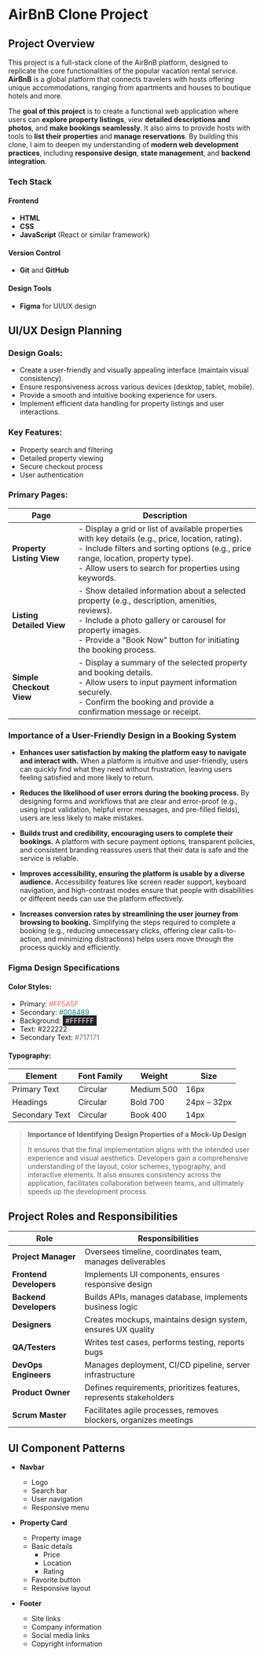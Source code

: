 # AirBnB Clone Project

## Project Overview 
This project is a full-stack clone of the AirBnB platform, designed to replicate the core functionalities of the popular vacation rental service. **AirBnB** is a global platform that connects travelers with hosts offering unique accommodations, ranging from apartments and houses to boutique hotels and more.

The **goal of this project** is to create a functional web application where users can **explore property listings**, view **detailed descriptions and photos**, and **make bookings seamlessly**. It also aims to provide hosts with tools to **list their properties** and **manage reservations**. By building this clone, I aim to deepen my understanding of **modern web development practices**, including **responsive design**, **state management**, and **backend integration**.

### Tech Stack

#### Frontend
- **HTML**
- **CSS**
- **JavaScript** (React or similar framework)

#### Version Control
- **Git** and **GitHub**

#### Design Tools
- **Figma** for UI/UX design

## UI/UX Design Planning

### Design Goals:
- Create a user-friendly and visually appealing interface (maintain visual consistency).
- Ensure responsiveness across various devices (desktop, tablet, mobile).
- Provide a smooth and intuitive booking experience for users.
- Implement efficient data handling for property listings and user interactions.

### Key Features:
- Property search and filtering
- Detailed property viewing
- Secure checkout process
- User authentication


### Primary Pages:

| **Page**                | **Description**       |
|--------------------------|-------------------------------------------------------------------------------------------------------------------------------------------------|
| **Property Listing View** | - Display a grid or list of available properties with key details (e.g., price, location, rating). <br> - Include filters and sorting options (e.g., price range, location, property type). <br> - Allow users to search for properties using keywords. |
| **Listing Detailed View** | - Show detailed information about a selected property (e.g., description, amenities, reviews). <br> - Include a photo gallery or carousel for property images. <br> - Provide a "Book Now" button for initiating the booking process. |
| **Simple Checkout View**  | - Display a summary of the selected property and booking details. <br> - Allow users to input payment information securely. <br> - Confirm the booking and provide a confirmation message or receipt. |

### Importance of a User-Friendly Design in a Booking System
- **Enhances user satisfaction by making the platform easy to navigate and interact with.** When a platform is intuitive and user-friendly, users can quickly find what they need without frustration, leaving users feeling satisfied and more likely to return.

- **Reduces the likelihood of user errors during the booking process.** By designing forms and workflows that are clear and error-proof (e.g., using input validation, helpful error messages, and pre-filled fields), users are less likely to make mistakes.

- **Builds trust and credibility, encouraging users to complete their bookings.** A platform with secure payment options, transparent policies, and consistent branding reassures users that their data is safe and the service is reliable.

- **Improves accessibility, ensuring the platform is usable by a diverse audience.** Accessibility features like screen reader support, keyboard navigation, and high-contrast modes ensure that people with disabilities or different needs can use the platform effectively. 

- **Increases conversion rates by streamlining the user journey from browsing to booking.** Simplifying the steps required to complete a booking (e.g., reducing unnecessary clicks, offering clear calls-to-action, and minimizing distractions) helps users move through the process quickly and efficiently.

### Figma Design Specifications
#### Color Styles:
<ul>
  <li>Primary: <span style="color:#FF5A5F;">#FF5A5F</span></li>
  <li>Secondary: <span style="color:#008489;">#008489</span></li>
  <li>Background: <span style="color:#FFFFFF; background:#222; padding:2px 5px;">#FFFFFF</span></li>
  <li>Text: <span style="color:#222222;">#222222</span></li>
  <li>Secondary Text: <span style="color:#717171;">#717171</span></li>
</ul>

#### Typography:
| **Element**      | **Font Family** | **Weight** | **Size**     |
|------------------|------------------|------------|--------------|
| Primary Text     | Circular         | Medium 500 | 16px         |
| Headings         | Circular         | Bold 700   | 24px – 32px  |
| Secondary Text   | Circular         | Book 400   | 14px         |

> **Importance of Identifying Design Properties of a Mock-Up Design**  
>  
> It ensures that the final implementation aligns with the intended user experience and visual aesthetics. Developers gain a comprehensive understanding of the layout, color schemes, typography, and interactive elements. It also ensures consistency across the application, facilitates collaboration between teams, and ultimately speeds up the development process.


## Project Roles and Responsibilities 
| **Role**              | **Responsibilities**                                                                |
|------------------------|------------------------------------------------------------------------------------|
| **Project Manager**    | Oversees timeline, coordinates team, manages deliverables                          |
| **Frontend Developers**| Implements UI components, ensures responsive design                                |
| **Backend Developers** | Builds APIs, manages database, implements business logic                           |
| **Designers**          | Creates mockups, maintains design system, ensures UX quality                       |
| **QA/Testers**         | Writes test cases, performs testing, reports bugs                                  |
| **DevOps Engineers**   | Manages deployment, CI/CD pipeline, server infrastructure                          |
| **Product Owner**      | Defines requirements, prioritizes features, represents stakeholders                |
| **Scrum Master**       | Facilitates agile processes, removes blockers, organizes meetings                  |

## UI Component Patterns
- **Navbar**
  - Logo
  - Search bar
  - User navigation
  - Responsive menu

- **Property Card**
  - Property image
  - Basic details
    - Price
    - Location
    - Rating
  - Favorite button
  - Responsive layout

- **Footer**
  - Site links
  - Company information
  - Social media links
  - Copyright information